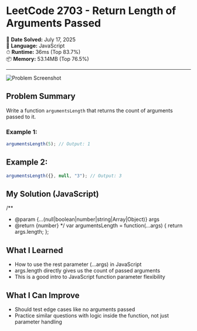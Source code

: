 # LeetCode 2703 - Return Length of Arguments Passed

📅 **Date Solved:** July 17, 2025  
🧠 **Language:** JavaScript  
⏱ **Runtime:** 36ms (Top 83.7%)  
📦 **Memory:** 53.14MB (Top 76.5%)

---

![Problem Screenshot](./assets/2703-problem.png)

## Problem Summary

Write a function `argumentsLength` that returns the count of arguments passed to it.

### Example 1:
```js
argumentsLength(5); // Output: 1
```

## Example 2:
```js
argumentsLength({}, null, "3"); // Output: 3
```

## My Solution (JavaScript)
/**
 * @param {...(null|boolean|number|string|Array|Object)} args
 * @return {number}
 */
var argumentsLength = function(...args) {
    return args.length;
};


## What I Learned
- How to use the rest parameter (...args) in JavaScript
- args.length directly gives us the count of passed arguments
- This is a good intro to JavaScript function parameter flexibility

## What I Can Improve
- Should test edge cases like no arguments passed
- Practice similar questions with logic inside the function, not just parameter handling


